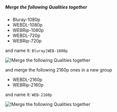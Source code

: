##### Merge the following Qualities together

- Bluray-1080p
- WEBDL-1080p
- WEBRip-1080p
- WEBDL-720p
- WEBRip-720p

and name it: `Bluray|WEB-1080p`

![!Merge the following Qualities together](/SQP/images/1-merge-qualities.png)

and merge the following 2160p ones in a new group

- WEBDL-2160p
- WEBRip-2160p

and name it: `WEB-2160p`

![!Merge the following Qualities together](/SQP/images/1-4k-merge-qualities-sqp1.png)
